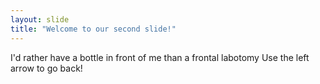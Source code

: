 ```yaml
---
layout: slide
title: "Welcome to our second slide!"
---
```

I'd rather have a bottle in front of me than a frontal labotomy
Use the left arrow to go back!
